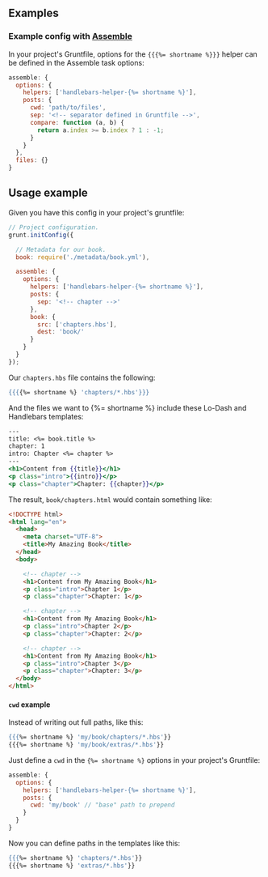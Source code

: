 ## Examples

### Example config with [Assemble](http://assemble.io)

In your project's Gruntfile, options for the `{{{%= shortname %}}}` helper can be defined in the Assemble task options:

```js
assemble: {
  options: {
    helpers: ['handlebars-helper-{%= shortname %}'],
    posts: {
      cwd: 'path/to/files',
      sep: '<!-- separator defined in Gruntfile -->',
      compare: function (a, b) {
        return a.index >= b.index ? 1 : -1;
      }
    }
  },
  files: {}
}
```

## Usage example

Given you have this config in your project's gruntfile:

```js
// Project configuration.
grunt.initConfig({

  // Metadata for our book.
  book: require('./metadata/book.yml'),

  assemble: {
    options: {
      helpers: ['handlebars-helper-{%= shortname %}'],
      posts: {
        sep: '<!-- chapter -->'
      },
      book: {
        src: ['chapters.hbs'],
        dest: 'book/'
      }
    }
  }
});
```

Our `chapters.hbs` file contains the following:

```handlebars
{{{{%= shortname %} 'chapters/*.hbs'}}}
```

And the files we want to {%= shortname %} include these Lo-Dash and Handlebars templates:

```handlebars
---
title: <%= book.title %>
chapter: 1
intro: Chapter <%= chapter %>
---
<h1>Content from {{title}}</h1>
<p class="intro">{{intro}}</p>
<p class="chapter">Chapter: {{chapter}}</p>
```

The result, `book/chapters.html` would contain something like:

```html
<!DOCTYPE html>
<html lang="en">
  <head>
    <meta charset="UTF-8">
    <title>My Amazing Book</title>
  </head>
  <body>

    <!-- chapter -->
    <h1>Content from My Amazing Book</h1>
    <p class="intro">Chapter 1</p>
    <p class="chapter">Chapter: 1</p>

    <!-- chapter -->
    <h1>Content from My Amazing Book</h1>
    <p class="intro">Chapter 2</p>
    <p class="chapter">Chapter: 2</p>

    <!-- chapter -->
    <h1>Content from My Amazing Book</h1>
    <p class="intro">Chapter 3</p>
    <p class="chapter">Chapter: 3</p>
  </body>
</html>
```

#### `cwd` example

Instead of writing out full paths, like this:

```handlebars
{{{%= shortname %} 'my/book/chapters/*.hbs'}}
{{{%= shortname %} 'my/book/extras/*.hbs'}}
```

Just define a `cwd` in the `{%= shortname %}` options in your project's Gruntfile:

```javascript
assemble: {
  options: {
    helpers: ['handlebars-helper-{%= shortname %}'],
    posts: {
      cwd: 'my/book' // "base" path to prepend
    }
  }
}
```

Now you can define paths in the templates like this:

```handlebars
{{{%= shortname %} 'chapters/*.hbs'}}
{{{%= shortname %} 'extras/*.hbs'}}
```